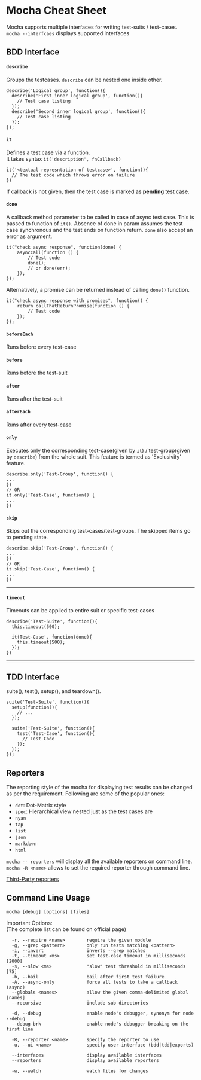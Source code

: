 Mocha Cheat Sheet
=========
Mocha supports multiple interfaces for writing test-suits / test-cases.  
`mocha --interfcaes` displays supported interfaces
 
## BDD Interface
#### `describe`
Groups the testcases. `describe` can be nested one inside other.  

    describe('Logical group', function(){
      describe('First inner logical group', function(){
        // Test case listing
      });
      describe('Second inner logical group', function(){
        // Test case listing
      });
    });

#### `it`
Defines a test case via a function.  
It takes syntax `it('description', fnCallback)`   

    it('<textual represntation of testcase>', function(){
      // The test code which throws error on failure
    })


If callback is not given, then the test case is marked as **pending** test case.

#### `done`
A callback method parameter to be called in case of async test case. 
This is passed to function of `it()`. 
Absence of done in param assumes the test case synchronous and the test ends on function return.
`done` also accept an error as argument.

	it("check async response", function(done) {
	    asyncCall(function () {
	        // Test code
	        done(); 
			// or done(err);
	    });
	});


Alternatively, a promise can be returned instead of calling `done()` function.

	it("check async response with promises", function() {
	    return callThatReturnPromise(function () {
	        // Test code
	    });
	});


#### `beforeEach`
Runs before every test-case

#### `before`
Runs before the test-suit

#### `after`
Runs after the test-suit

#### `afterEach`
Runs after every test-case


#### `only`
Executes only the corresponding test-case(given by `it`) / test-group(given by `describe`) from the whole suit. This feature is termed as 'Exclusivity' feature.

    describe.only('Test-Group', function() {
    ...
    })
    // OR
    it.only('Test-Case', function() {
    ...
    })

#### `skip`
Skips out the corresponding test-cases/test-groups. The skipped items go to pending state.

    describe.skip('Test-Group', function() {
    ...
    })
    // OR
    it.skip('Test-Case', function() {
    ...
    })

-----

#### `timeout`
Timeouts can be applied to entire suit or specific test-cases

	describe('Test-Suite', function(){
	  this.timeout(500);
	
	  it(Test-Case', function(done){
	    this.timeout(500);
	  });
	})

----
## TDD Interface

suite(), test(), setup(), and teardown().

	suite('Test-Suite', function(){
	  setup(function(){
	    // ...
	  });
	
	  suite('Test-Suite', function(){
	    test('Test-Case', function(){
	      // Test Code
	    });
	  });
	});


## Reporters
The reporting style of the mocha for displaying test results can be changed as per the requirement. Following are some of the popular ones:  

- `dot`: Dot-Matrix style
- `spec`: Hierarchical view nested just as the test cases are
- `nyan`
- `tap`
- `list`
- `json`
- `markdown `
- `html`

`mocha -- reporters` will display all the available reporters on command line.
`mocha -R <name>` allows to set the required reporter through command line.

[Third-Party reporters](https://github.com/visionmedia/mocha/wiki#interfaces--reporters)


## Command Line Usage


    mocha [debug] [options] [files]

Important Options:  
(The complete list can be found on official page)
	
	  -r, --require <name>        require the given module
	  -g, --grep <pattern>        only run tests matching <pattern>
	  -i, --invert                inverts --grep matches
	  -t, --timeout <ms>          set test-case timeout in milliseconds [2000]
	  -s, --slow <ms>             "slow" test threshold in milliseconds [75]
	  -b, --bail                  bail after first test failure
	  -A, --async-only            force all tests to take a callback (async)
	  --globals <names>           allow the given comma-delimited global [names]
	  --recursive                 include sub directories

	  -d, --debug                 enable node's debugger, synonym for node --debug
	  --debug-brk                 enable node's debugger breaking on the first line

	  -R, --reporter <name>       specify the reporter to use
	  -u, --ui <name>             specify user-interface (bdd|tdd|exports)

	  --interfaces                display available interfaces
	  --reporters                 display available reporters

	  -w, --watch                 watch files for changes